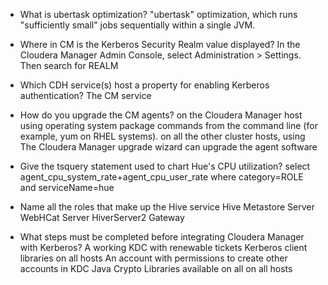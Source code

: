* What is ubertask optimization?
"ubertask" optimization, which runs "sufficiently small" jobs sequentially within a single JVM.

* Where in CM is the Kerberos Security Realm value displayed?
In the Cloudera Manager Admin Console, select Administration > Settings.
Then search for REALM
* Which CDH service(s) host a property for enabling Kerberos authentication?
The CM service

* How do you upgrade the CM agents?
on the Cloudera Manager host using operating system package commands from the command line (for example, yum on RHEL systems).
on all the other cluster hosts, using The Cloudera Manager upgrade wizard can upgrade the agent software

* Give the tsquery statement used to chart Hue's CPU utilization?
select agent_cpu_system_rate+agent_cpu_user_rate where category=ROLE and serviceName=hue

* Name all the roles that make up the Hive service
Hive Metastore Server
WebHCat Server
HiverServer2
Gateway

* What steps must be completed before integrating Cloudera Manager with Kerberos?
A working KDC with renewable tickets
Kerberos client libraries on all hosts
An account with permissions to create other accounts in KDC
Java Crypto Libraries available on all on all hosts
